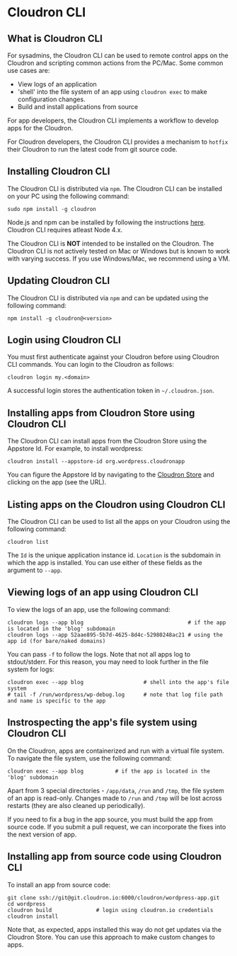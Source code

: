 # Cloudron CLI

## What is Cloudron CLI

For sysadmins, the Cloudron CLI can be used to remote control apps on the Cloudron
and scripting common actions from the PC/Mac. Some common use cases are:

* View logs of an application
* 'shell' into the file system of an app using `cloudron exec` to make
   configuration changes.
* Build and install applications from source

For app developers, the Cloudron CLI implements a workflow to develop apps
for the Cloudron.

For Cloudron developers, the Cloudron CLI provides a mechanism to `hotfix` their
Cloudron to run the latest code from git source code.

## Installing Cloudron CLI

The Cloudron CLI is distributed via `npm`. The Cloudron CLI can be installed
on your PC using the following command:

```
sudo npm install -g cloudron
```

Node.js and npm can be installed by following the instructions
[here](https://nodejs.org/en/download/package-manager/). Cloudron CLI requires atleast
Node 4.x.

The Cloudron CLI is **NOT** intended to be installed on the Cloudron. The Cloudron
CLI is not actively tested on Mac or Windows but is known to work with varying success.
If you use Windows/Mac, we recommend using a VM.

## Updating Cloudron CLI

The Cloudron CLI is distributed via `npm` and can be updated using the following command:

```
npm install -g cloudron@<version>
```

## Login using Cloudron CLI

You must first authenticate against your Cloudron before using Cloudron CLI commands. You can
login to the Cloudron as follows:

```
cloudron login my.<domain>
```

A successful login stores the authentication token in `~/.cloudron.json`.

## Installing apps from Cloudron Store using Cloudron CLI

The Cloudron CLI can install apps from the Cloudron Store using the Appstore Id. For example,
to install wordpress:

```
cloudron install --appstore-id org.wordpress.cloudronapp
```

You can figure the Appstore Id by navigating to the [Cloudron Store](https://cloudron.io/store/index.html)
and clicking on the app (see the URL).

## Listing apps on the Cloudron using Cloudron CLI

The Cloudron CLI can be used to list all the apps on your Cloudron using the following command:

```
cloudron list
```

The `Id` is the unique application instance id. `Location` is the subdomain in which the app is
installed. You can use either of these fields as the argument to `--app`.

## Viewing logs of an app using Cloudron CLI

To view the logs of an app, use the following command:

```
cloudron logs --app blog                                 # if the app is located in the 'blog' subdomain
cloudron logs --app 52aae895-5b7d-4625-8d4c-52980248ac21 # using the app id (for bare/naked domains)
```

You can pass `-f` to follow the logs. Note that not all apps log to stdout/stderr. For this
reason, you may need to look further in the file system for logs:

```
cloudron exec --app blog                   # shell into the app's file system
# tail -f /run/wordpress/wp-debug.log      # note that log file path and name is specific to the app
```

## Instrospecting the app's file system using Cloudron CLI

On the Cloudron, apps are containerized and run with a virtual file system. To navigate the
file system, use the following command:

```
cloudron exec --app blog          # if the app is located in the 'blog' subdomain
```

Apart from 3 special directories - `/app/data`, `/run` and `/tmp`, the file system of an app is
read-only. Changes made to `/run` and `/tmp` will be lost across restarts (they are also cleaned
up periodically).

If you need to fix a bug in the app source, you must build the app from source code. If you
submit a pull request, we can incorporate the fixes into the next version of app.

## Installing app from source code using Cloudron CLI

To install an app from source code:

```
git clone ssh://git@git.cloudron.io:6000/cloudron/wordpress-app.git
cd wordpress
cloudron build              # login using cloudron.io credentials
cloudron install
```

Note that, as expected, apps installed this way do not get updates via the Cloudron Store.
You can use this approach to make custom changes to apps.

